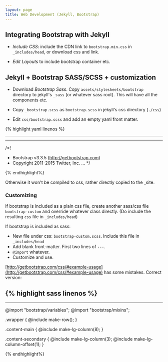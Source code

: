 ```yaml
---
layout: page
title: Web Development (Jekyll, Bootstrap)
---
```


## Integrating Bootstrap with Jekyll

* *Include CSS*: include the CDN link to `bootstrap.min.css` in `_includes/head`, or download css and link. 

* *Edit Layouts* to include bootstrap container etc.

## Jekyll + Bootstrap SASS/SCSS + customization

* Download *Bootstrap Sass*. Copy `assets/stylesheets/bootstrap` directory to jekyll's `_sass` (or whatever sass root). This will have all the components etc.

* Copy `_bootstrap.scss` as `bootstrap.scss` in jekyll's css directory (`./css`)
* Edit `css/bootstrap.scss` and add an empty yaml front matter.

{% highlight yaml linenos %}

---
---
/*!
* Bootstrap v3.3.5 (http://getbootstrap.com)
* Copyright 2011-2015 Twitter, Inc. ... */

{% endhighlight%}

Otherwise it won't be compiled to css, rather directly copied to the _site.


### Customizing

If bootstrap is included as a plain css file, create another sass/css file `bootstrap-custom` and override whatever class directly. (Do include the resulting `css` file in `_includes/head`)

If bootstrap is included as sass:

* New file under css: `bootstrap-custom.scss`. Include this file in `_includes/head`
* Add blank front-matter. First two lines of `---`.
* `@import` whatever.
* Customize and use.

[http://getbootstrap.com/css/#example-usage](http://getbootstrap.com/css/#example-usage) has some mistakes. Correct version:

{% highlight sass linenos %}
---
---
@import "bootstrap/variables";
@import "bootstrap/mixins";

.wrapper { @include make-row(); }

.content-main {
  @include make-lg-column(8);
}

.content-secondary {
 @include  make-lg-column(3);
 @include  make-lg-column-offset(1);
}


{% endhighlight%}
